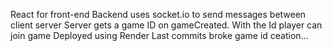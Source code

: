 React for front-end
Backend uses socket.io to send messages between client server
Server gets a game ID on gameCreated. With the Id player can join game
Deployed using Render
Last commits broke game id ceation...
